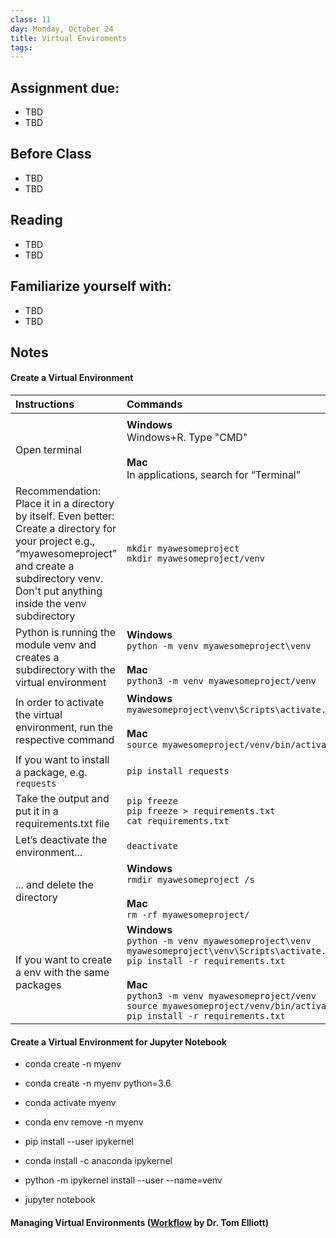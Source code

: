 ```yaml
---
class: 11
day: Monday, October 24
title: Virtual Enviroments
tags: 
---
```


## Assignment due: 
- TBD 
- TBD 

## Before Class 
- TBD 
- TBD 

## Reading 
- TBD 
- TBD 

## Familiarize yourself with: 
- TBD 
- TBD 

## Notes 

#### Create a Virtual Environment
| Instructions | Commands |
|:-|:-|
|<img width=250/>|<img width=400/>|
|Open terminal|__Windows__ <br /> Windows+R. Type "CMD" <br /><br /> __Mac__ <br /> In applications, search for “Terminal” |
|Recommendation: Place it in a directory by itself. Even better: Create a directory for your project e.g., “myawesomeproject” and create a subdirectory venv. Don't put anything inside the venv subdirectory| `mkdir myawesomeproject` <br /> `mkdir myawesomeproject/venv`|
|Python is running the module venv and creates a subdirectory with the virtual environment|__Windows__ <br /> `python -m venv myawesomeproject\venv` <br /><br /> __Mac__ <br /> `python3 -m venv myawesomeproject/venv` |
|In order to activate the virtual environment, run the respective command|__Windows__ <br /> `myawesomeproject\venv\Scripts\activate.bat` <br /><br /> __Mac__ <br /> `source myawesomeproject/venv/bin/activate`|
|If you want to install a package, e.g. `requests`|`pip install requests`|
|Take the output and put it in a requirements.txt file|`pip freeze` <br /> `pip freeze > requirements.txt` <br /> `cat requirements.txt`|
|Let’s deactivate the environment...|`deactivate`|
|  ... and delete the directory |__Windows__ <br /> `rmdir myawesomeproject /s` <br /><br /> __Mac__ <br /> `rm -rf myawesomeproject/`|
|If you want to create a env with the same packages|__Windows__ <br /> `python -m venv myawesomeproject\venv` <br /> `myawesomeproject\venv\Scripts\activate.bat` <br /> `pip install -r requirements.txt` <br /><br /> __Mac__ <br /> `python3 -m venv myawesomeproject/venv` <br /> `source myawesomeproject/venv/bin/activate` <br /> `pip install -r requirements.txt`|

#### Create a Virtual Environment for Jupyter Notebook
- conda create -n myenv
- conda create -n myenv python=3.6
- conda activate myenv
- conda env remove -n myenv

- pip install --user ipykernel
- conda install -c anaconda ipykernel
- python -m ipykernel install --user --name=venv
- jupyter notebook

#### Managing Virtual Environments ([Workflow](https://twitter.com/paregorios/status/1578455947621515264) by Dr. Tom Elliott)
